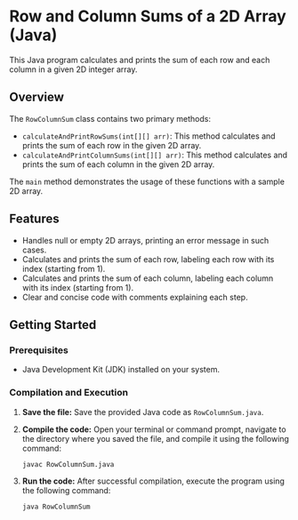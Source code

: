 # Row and Column Sums of a 2D Array (Java)

This Java program calculates and prints the sum of each row and each column in a given 2D integer array.

## Overview

The `RowColumnSum` class contains two primary methods:

-   `calculateAndPrintRowSums(int[][] arr)`: This method calculates and prints the sum of each row in the given 2D array.
-   `calculateAndPrintColumnSums(int[][] arr)`: This method calculates and prints the sum of each column in the given 2D array.

The `main` method demonstrates the usage of these functions with a sample 2D array.

## Features

-   Handles null or empty 2D arrays, printing an error message in such cases.
-   Calculates and prints the sum of each row, labeling each row with its index (starting from 1).
-   Calculates and prints the sum of each column, labeling each column with its index (starting from 1).
-   Clear and concise code with comments explaining each step.

## Getting Started

### Prerequisites

-   Java Development Kit (JDK) installed on your system.

### Compilation and Execution

1.  **Save the file:** Save the provided Java code as `RowColumnSum.java`.

2.  **Compile the code:** Open your terminal or command prompt, navigate to the directory where you saved the file, and compile it using the following command:

    ```bash
    javac RowColumnSum.java
    ```

3.  **Run the code:** After successful compilation, execute the program using the following command:

    ```bash
    java RowColumnSum
    ```